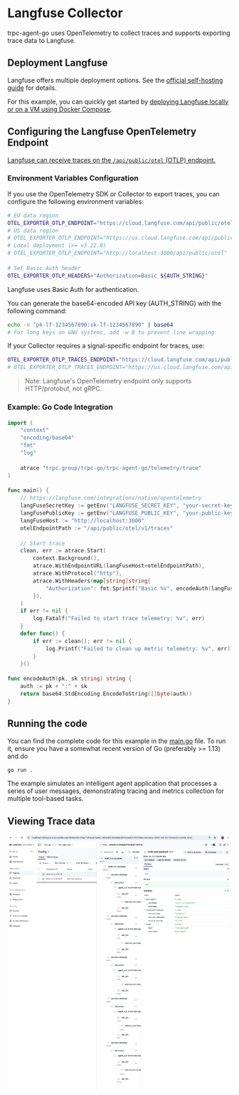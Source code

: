 # Langfuse Collector

trpc-agent-go uses OpenTelemetry to collect traces and supports exporting trace data to Langfuse.

## Deployment Langfuse

Langfuse offers multiple deployment options. See the [official self-hosting guide](https://langfuse.com/self-hosting) for details.

For this example, you can quickly get started by [deploying Langfuse locally or on a VM using Docker Compose](https://langfuse.com/self-hosting/docker-compose).

## Configuring the Langfuse OpenTelemetry Endpoint

[Langfuse can receive traces on the `/api/public/otel` (OTLP) endpoint.](https://langfuse.com/integrations/native/opentelemetry)

### Environment Variables Configuration

If you use the OpenTelemetry SDK or Collector to export traces, you can configure the following environment variables:

```bash
# EU data region
OTEL_EXPORTER_OTLP_ENDPOINT="https://cloud.langfuse.com/api/public/otel"
# US data region
# OTEL_EXPORTER_OTLP_ENDPOINT="https://us.cloud.langfuse.com/api/public/otel"
# Local deployment (>= v3.22.0)
# OTEL_EXPORTER_OTLP_ENDPOINT="http://localhost:3000/api/public/otel"

# Set Basic Auth header
OTEL_EXPORTER_OTLP_HEADERS="Authorization=Basic ${AUTH_STRING}"
```

Langfuse uses Basic Auth for authentication.

You can generate the base64-encoded API key (AUTH_STRING) with the following command:

```bash
echo -n "pk-lf-1234567890:sk-lf-1234567890" | base64
# For long keys on GNU systems, add -w 0 to prevent line wrapping
```

If your Collector requires a signal-specific endpoint for traces, use:

```bash
OTEL_EXPORTER_OTLP_TRACES_ENDPOINT="https://cloud.langfuse.com/api/public/otel/v1/traces" # EU data region
# OTEL_EXPORTER_OTLP_TRACES_ENDPOINT="https://us.cloud.langfuse.com/api/public/otel/v1/traces" # US data region
```

> Note: Langfuse's OpenTelemetry endpoint only supports HTTP/protobuf, not gRPC.

### Example: Go Code Integration

```go
import (
	"context"
	"encoding/base64"
	"fmt"
	"log"

	atrace "trpc.group/trpc-go/trpc-agent-go/telemetry/trace"
)

func main() {
	// https://langfuse.com/integrations/native/opentelemetry
	langFuseSecretKey := getEnv("LANGFUSE_SECRET_KEY", "your-secret-key")
	langFusePublicKey := getEnv("LANGFUSE_PUBLIC_KEY", "your-public-key")
	langFuseHost := "http://localhost:3000"
	otelEndpointPath := "/api/public/otel/v1/traces"

	// Start trace
	clean, err := atrace.Start(
		context.Background(),
		atrace.WithEndpointURL(langFuseHost+otelEndpointPath),
		atrace.WithProtocol("http"),
		atrace.WithHeaders(map[string]string{
			"Authorization": fmt.Sprintf("Basic %s", encodeAuth(langFusePublicKey, langFuseSecretKey)),
		}),
	)
	if err != nil {
		log.Fatalf("Failed to start trace telemetry: %v", err)
	}
	defer func() {
		if err := clean(); err != nil {
			log.Printf("Failed to clean up metric telemetry: %v", err)
		}
	}()

func encodeAuth(pk, sk string) string {
	auth := pk + ":" + sk
	return base64.StdEncoding.EncodeToString([]byte(auth))
}
```

## Running the code

You can find the complete code for this example in the [main.go](./main.go)
file. To run it, ensure you have a somewhat recent version of Go (preferably >=
1.13) and do

```bash
go run .
```

The example simulates an intelligent agent application that processes a series of user messages, demonstrating tracing and metrics collection for multiple tool-based tasks.

## Viewing Trace data

![telemetry-langfuse-trace](../../../.resource/images/examples/telemetry-langfuse-trace.png)